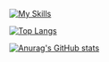 [![My Skills](https://skillicons.dev/icons?i=react,webpack,js,jest,git,html,css,nodejs,mongodb,styledcomponents&perline=5)](https://skillicons.dev)

[![Top Langs](https://github-readme-stats.vercel.app/api/top-langs/?username=Kobahmi&layout=compact)](https://github.com/anuraghazra/github-readme-stats)

[![Anurag's GitHub stats](https://github-readme-stats.vercel.app/api?username=Kobahmi)](https://github.com/anuraghazra/github-readme-stats)

<!--
**Kobahmi/Kobahmi** is a ✨ _special_ ✨ repository because its `README.md` (this file) appears on your GitHub profile.

Here are some ideas to get you started:

- 🔭 I’m currently working on ...
- 🌱 I’m currently learning ...
- 👯 I’m looking to collaborate on ...
- 🤔 I’m looking for help with ...
- 💬 Ask me about ...
- 📫 How to reach me: ...
- 😄 Pronouns: ...
- ⚡ Fun fact: ...
-->
